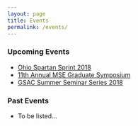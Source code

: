```yaml
---
layout: page
title: Events
permalink: /events/
---
```


### Upcoming Events
- [Ohio Spartan Sprint 2018](https://mse-gsac.github.io/Ohio-Spartan-Sprint-2018)
- [11th Annual MSE Graduate Symposium](https://mse-gsac.github.io/Grad-Symposium-2018)
- [GSAC Summer Seminar Series 2018](https://mse-gsac.github.io/2018-1-11-GSAC-Summer-Seminar-Series.md)

### Past Events
- To be listed...
